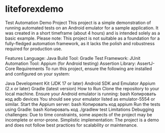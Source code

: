# liteforexdemo
Test Automation Demo Project
This project is a simple demonstration of running automated tests on an Android emulator for a sample application. It was created in a short timeframe (about 4 hours) and is intended solely as a basic example. Please note: This project is not suitable as a foundation for a fully-fledged automation framework, as it lacks the polish and robustness required for production use.

Features
Language: Java
Build Tool: Gradle
Test Framework: JUnit
Automation Tool: Appium (for Android testing)
Assertion Library: AssertJ-Core
Requirements
To run this project, ensure the following are installed and configured on your system:

Java Development Kit (JDK 17 or later)
Android SDK and Emulator
Appium (2.x or later)
Gradle (latest version)
How to Run
Clone the repository to your local machine.
Ensure your Android emulator is running:
bash
Копировать код
adb devices
You should see your emulator listed as emulator-5554 or similar.
Start the Appium server:
bash
Копировать код
appium
Run the tests using Gradle:
bash
Копировать код
./gradlew test
Limitations
Debugging challenges: Due to time constraints, some aspects of the project may be incomplete or error-prone.
Simplistic implementation: The project is a demo and does not follow best practices for scalability or maintenance.
